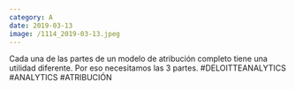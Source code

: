 ```yaml
--- 
category: A 
date: 2019-03-13 
image: /1114_2019-03-13.jpeg 
--- 
```


Cada una de las partes de un modelo de atribución completo tiene una utilidad diferente. Por eso necesitamos las 3 partes. #DELOITTEANALYTICS #ANALYTICS #ATRIBUCIÓN